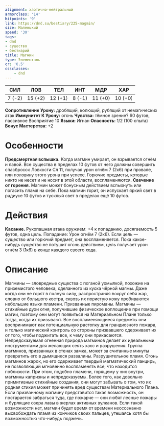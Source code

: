 ```yaml
---
alignment: хаотично-нейтральный
armorclass: '14'
hitpoints: '9'
link: https://dnd.su/bestiary/225-magmin/
size: Маленький
speed: '30'
tags:
- dnd
- существо
- бестиарий
title: Магмин
type: Элементаль
cr: '0.5'
cssclasses:
    - dnd
---
```



| СИЛ | ЛОВ | ТЕЛ | ИНТ | МДР | ХАР |
|---|---|---|---|---|---|
| 7 (-2) | 15 (+2) | 12 (+1) | 8 (-1) | 11 (+0) | 10 (+0) |
**Сопротивление Урону:** дробящий, колющий, рубящий от немагических атак
**Иммунитет К Урону:** огонь
**Чувства:** тёмное зрение? 60 футов, пассивное Восприятие 10
**Языки:** Игнан
**Опасность:** 1/2 (100 опыта)
**Бонус Мастерства:** +2


# Особенности
**Предсмертная вспышка.** Когда магмин умирает, он взрывается огнём и лавой. Все существа в пределах 10 футов от него должны совершить спасбросок Ловкости Сл 11, получая урон огнём 7 (2к6) при провале, или половину этого урона при успехе. Горючие предметы, которые никто не несет и не носит в этой области, воспламеняются.
**Свечение от горения.** Магмин может бонусным действием вспыхнуть или погасить пламя на себе. Пока магмин горит, он испускает яркий свет в радиусе 10 футов и тусклый свет в пределах ещё 10 футов.


# Действия
**Касание.** Рукопашная атака оружием: +4 к попаданию, досягаемость 5 футов, одна цель. Попадание: Урон огнём 7 (2к6). Если цель — существо или горючий предмет, она воспламеняется. Пока какое-нибудь существо не потушит огонь действием, цель получает урон огнём 3 (1к6) в конце каждого своего хода.


# Описание
Магмины — зловредные существа с поганой ухмылкой, похожие на приземистого человека, сделанного из куска чёрной магмы. Даже когда они не горят в полную силу, распространяя вокруг себя жар, словно от большого костра, сквозь их пористую кожу пробиваются небольшие языки пламени. Призванные пироманы. Магмины — стихийные духи огня, получившие физическое воплощение при помощи магии, поэтому они могут появиться на Материальном Плане только тогда, когда их призывают. Все воспламеняющиеся предметы они воспринимают как потенциальную растопку для грандиозного пожара, и только магический контроль со стороны призвавшего сдерживает их от того, чтобы поджигать все, к чему они прикасаются. Непредсказуемая огненная природа магминов делает их идеальными инструментами для желающих сеять хаос и разрушения. Группа магминов, призванных в стенах замка, может за считанные минуты превратить его в дымящиеся развалины. Разрушительное пламя. Огонь магминов жарок, но его сдерживает твердый магматический панцирь, не позволяющий мгновенно воспламенять все, что находится поблизости. При этом, подобно пламени, горящему у них внутри, магмины капризны и непредсказуемы. Более того, как довольно примитивные стихийные создания, они могут забывать о том, что их родная стихия может причинять вред существам Материального Плана. Если призванному магмину представится такая возможность, он постарается забраться туда, где пожарче — они любят лесные пожары и бурлящие озера лавы в жерлах активных вулканов. Если такой возможности нет, магмин будет время от времени неосознанно высвобождать пламя из кончиков своих пальцев, утешаясь хотя бы возможностью что-нибудь поджечь.